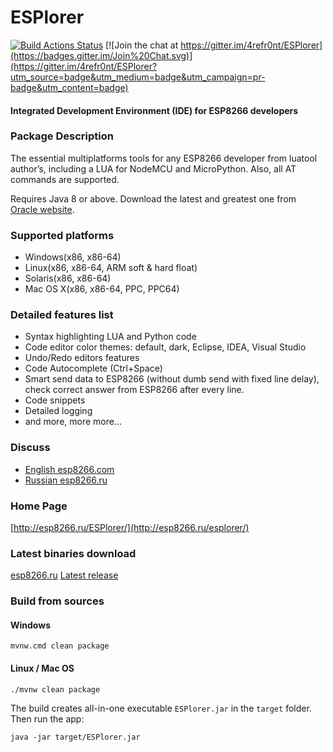 # ESPlorer

[![Build Actions Status](https://github.com/4refr0nt/ESPlorer/workflows/build/badge.svg)](https://github.com/4refr0nt/ESPlorer/actions) [![Join the chat at https://gitter.im/4refr0nt/ESPlorer](https://badges.gitter.im/Join%20Chat.svg)](https://gitter.im/4refr0nt/ESPlorer?utm_source=badge&utm_medium=badge&utm_campaign=pr-badge&utm_content=badge)
#### Integrated Development Environment (IDE) for ESP8266 developers

### Package Description
The essential multiplatforms tools for any ESP8266 developer from luatool author’s, including a LUA for NodeMCU and MicroPython. Also, all AT commands are supported.

Requires Java 8 or above.
Download the latest and greatest one from [Oracle website](https://www.oracle.com/java/technologies/javase-downloads.html).

### Supported platforms
- Windows(x86, x86-64)
- Linux(x86, x86-64, ARM soft & hard float)
- Solaris(x86, x86-64)
- Mac OS X(x86, x86-64, PPC, PPC64)

### Detailed features list
- Syntax highlighting LUA and Python code
- Code editor color themes: default, dark, Eclipse, IDEA, Visual Studio
- Undo/Redo editors features
- Code Autocomplete (Ctrl+Space)
- Smart send data to ESP8266 (without dumb send with fixed line delay), check correct answer from ESP8266 after every line.
- Code snippets
- Detailed logging
- and more, more more…

### Discuss
* [English esp8266.com](http://www.esp8266.com/viewtopic.php?f=22&t=882)
* [Russian esp8266.ru](http://esp8266.ru/forum/threads/esplorer.34/)

### Home Page
[http://esp8266.ru/ESPlorer/](http://esp8266.ru/esplorer/)

### Latest binaries download
[esp8266.ru](http://esp8266.ru/esplorer/#download)
[Latest release](./releases)

### Build from sources
#### Windows
```
mvnw.cmd clean package
```
#### Linux / Mac OS
```
./mvnw clean package
```
The build creates all-in-one executable `ESPlorer.jar` in the `target` folder.
Then run the app:
```
java -jar target/ESPlorer.jar
```
